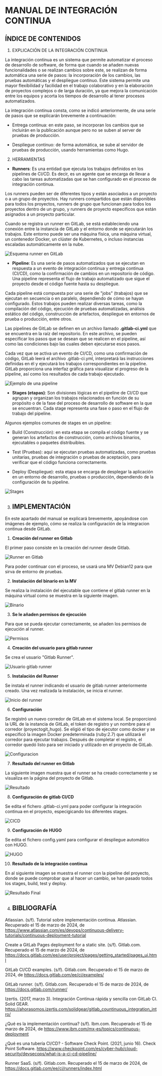 
# MANUAL DE INTEGRACIÓN CONTINUA

## ÍNDICE DE CONTENIDOS

1. EXPLICACIÓN DE LA INTEGRACIÓN CONTINUA

La integración continua es un sistema que permite automatizar el proceso de desarrollo de software, de forma que cuando se añaden nuevas funcionalidades o se realizan cambios sobre este, se realizan de forma automática una serie de pasos: la incorporación de los cambios, las pruebas automáticas y el despliegue continuo.
Este sistema permite una mayor flexibilidad y facilidad en el trabajo colaborativo y en la elaboración de proyectos complejos o de larga duración, ya que mejora la comunicación entre los equipos y acorta los tiempos de desarrollo al tener procesos automatizados.

La integración continua consta, como se indicó anteriormente, de una serie de pasos que se explicarán brevemente a continuación:

- Entrega continua: en este paso, se incorporan los cambios que se incluirán en la publicación aunque pero no se suben al server de pruebas de producción.

- Despliegue continuo: de forma automática, se sube al servidor de pruebas de producción, usando herramientas como Hugo. 

2. HERRAMIENTAS

- **Runners**:
  Es una entidad que ejecuta los trabajos definidos en los pipelines de CI/CD. Es decir, es un agente que se encarga de llevar a cabo las tareas automatizadas que se han configurado en el proceso de integración continua.

Los runners pueden ser de diferentes tipos y están asociados a un proyecto o a un grupo de proyectos. Hay runners compartidos que están disponibles para todos los proyectos, runners de grupo que funcionan para todos los proyectos dentro de un grupo, y runners de proyecto específicos que están asignados a un proyecto particular.

Cuando se registra un runner en GitLab, se está estableciendo una conexión entre la instancia de GitLab y el entorno donde se ejecutarán los trabajos. Este entorno puede ser una máquina física, una máquina virtual, un contenedor Docker, un clúster de Kubernetes, o incluso instancias escaladas automáticamente en la nube.

![Esquema runner en GitLab](./img/esquema_runner.png)

- **Pipeline**:
  Es una serie de pasos automatizados que se ejecutan en respuesta a un evento de integración continua y entrega continua (CI/CD), como la confirmación de cambios en un repositorio de código. Una pipeline representa el flujo de trabajo automatizado que sigue el proyecto desde el código fuente hasta su despliegue.

Cada pipeline está compuesta por una serie de "jobs" (trabajos) que se ejecutan en secuencia o en paralelo, dependiendo de cómo se hayan configurado. Estos trabajos pueden realizar diversas tareas, como la compilación del código, ejecución de pruebas automatizadas, análisis estático del código, construcción de artefactos, despliegue en entornos de prueba o producción, entre otros.

Las pipelines de GitLab se definen en un archivo llamado **.gitlab-ci.yml** que se encuentra en la raíz del repositorio. En este archivo, se pueden especificar los pasos que se desean que se realicen en el pipeline, así como las condiciones bajo las cuales deben ejecutarse esos pasos.

Cada vez que se activa un evento de CI/CD, como una confirmación de código, GitLab leerá el archivo .gitlab-ci.yml, interpretará las instrucciones definidas en él y ejecutará los trabajos correspondientes en la pipeline. GitLab proporciona una interfaz gráfica para visualizar el progreso de la pipeline, así como los resultados de cada trabajo ejecutado.

![Ejemplo de una pipeline](./img/ejemplo_pipeline.png)

- **Stages (etapas)**:
  Son divisiones lógicas en el pipeline de CI/CD que agrupan y organizan los trabajos relacionados en función de su propósito o de la fase del proceso de desarrollo de software en la que se encuentran. Cada stage representa una fase o paso en el flujo de trabajo del pipeline.

Algunos ejemplos comunes de stages en un pipeline:

- Build (Construcción): en esta etapa se compila el código fuente y se generan los artefactos de construcción, como archivos binarios, ejecutables o paquetes distribuibles.

- Test (Pruebas): aquí se ejecutan pruebas automatizadas, como pruebas unitarias, pruebas de integración o pruebas de aceptación, para verificar que el código funciona correctamente.

- Deploy (Despliegue): esta etapa se encarga de desplegar la aplicación en un entorno de desarrollo, pruebas o producción, dependiendo de la configuración de tu pipeline.

![Stages](./img/stages.png)


3. ## IMPLEMENTACIÓN

En este apartado del manual se explicará brevemente, apoyándose con imágenes de ejemplo, cómo se realiza la configuración de la integracion continua desde GitLab.

1. **Creación del runner en Gitlab**

El primer paso consiste en la creación del runner desde Gitlab.

![Runner en Gitlab](./img/1.png)

Para poder continuar con el proceso, se usará una MV Debian12 para que sirva de entorno de pruebas. 

2. **Instalación del binario en la MV**

Se realiza la instalación del ejecutable que contiene el gitlab runner en la máquina virtual como se muestra en la siguiente imagen. 

![Binario](./img/3.png)

3. **Se le añaden permisos de ejecución**

Para que se pueda ejecutar correctamente, se añaden los permisos de ejecución al runner.

![Permisos](./img/4.png)

4. **Creación del usuario para gitlab runner**

Se crea el usuario "Gitlab Runner".

![Usuario gitlab runner](./img/5.png)

5. **Instalación del Runner**

Se instala el runner indicando el usuario de gitlab runner anteriormente creado. Una vez realizada la instalación, se inicia el runner. 

![Inicio del runner](./img/6.png)

6. **Configuración**

Se registró un nuevo corredor de GitLab en el sistema local. Se proporcionó la URL de la instancia de GitLab, el token de registro y un nombre para el corredor (proyectogit_hugo). Se eligió el tipo de ejecutor como docker y se especificó la imagen Docker predeterminada (ruby:2.7) que utilizará el corredor para ejecutar trabajos. Después de completar el registro, el corredor quedó listo para ser iniciado y utilizado en el proyecto de GitLab.

![Configuracion](./img/7.png)

7. **Resultado del runner en Gitlab**

La siguiente imagen muestra que el runner se ha creado correctamente y se visualiza en la página del proyecto de Gitlab.

![Resultado](./img/8.png)

8. **Configuración de gitlab CI/CD**

Se edita el fichero .gitlab-ci.yml para poder configurar la integración continua en el proyecto, especigicando los diferentes stages.

![CICD](./img/9.png)

9. **Configuración de HUGO**

Se edita el fichero config.yaml para configurar el despliegue automático con HUGO.

![HUGO](./img/10.png)

10. **Resultado de la integración continua**

En al siguiente imagen se muestra el runner con la pipeline del proyecto, donde se puede comprobar que al hacer un cambio, se han pasado todos los stages, build, test y deploy. 

![Resultado Final](./img/11.png)

4. ## BIBLIOGRAFÍA

Atlassian. (s/f). Tutorial sobre implementación continua. Atlassian. Recuperado el 15 de marzo de 2024, de https://www.atlassian.com/es/devops/continuous-delivery-tutorials/continuous-deployment-tutorial

Create a GitLab Pages deployment for a static site. (s/f). Gitlab.com. Recuperado el 15 de marzo de 2024, de https://docs.gitlab.com/ee/user/project/pages/getting_started/pages_ui.html

GitLab CI/CD examples. (s/f). Gitlab.com. Recuperado el 15 de marzo de 2024, de https://docs.gitlab.com/ee/ci/examples/

GitLab runner. (s/f). Gitlab.com. Recuperado el 15 de marzo de 2024, de https://docs.gitlab.com/runner/

Izertis. (2017, marzo 3). Integración Continua rápida y sencilla con GitLab CI. Solid GEAR. https://ahorasomos.izertis.com/solidgear/gitlab_countinuous_integration_intro/

¿Qué es la implementación continua? (s/f). Ibm.com. Recuperado el 15 de marzo de 2024, de https://www.ibm.com/mx-es/topics/continuous-deployment

¿Qué es una tubería CI/CD? - Software Check Point. (2021, junio 16). Check Point Software. https://www.checkpoint.com/es/cyber-hub/cloud-security/devsecops/what-is-a-ci-cd-pipeline/

Runner SaaS. (s/f). Gitlab.com. Recuperado el 15 de marzo de 2024, de https://docs.gitlab.com/ee/ci/runners/index.html
